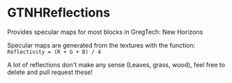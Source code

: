 # GTNHReflections
Provides specular maps for most blocks in GregTech: New Horizons

Specular maps are generated from the textures with the function: `Reflectivity = (R + G + B) / 4`

A lot of reflections don't make any sense (Leaves, grass, wood), feel free to delete and pull request these!
